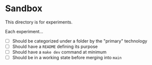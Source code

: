 # Sandbox

This directory is for experiments.

Each experiment...

* [ ] Should be categorized under a folder by the "primary" technology
* [ ] Should have a `README` defining its purpose
* [ ] Should have a `make dev` command at minimum
* [ ] Should be in a working state before merging into `main`